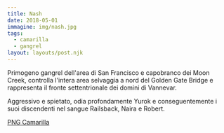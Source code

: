 ```yaml
---
title: Nash
date: 2018-05-01
immagine: img/nash.jpg
tags:
  - camarilla
  - gangrel
layout: layouts/post.njk
---
```


Primogeno gangrel dell'area di San Francisco e capobranco dei Moon Creek, controlla l'intera area selvaggia a nord del Golden Gate Bridge e rappresenta il fronte settentrionale dei domini di Vannevar.

Aggressivo e spietato, odia profondamente Yurok e conseguentemente i suoi discendenti nel sangue Railsback, Naira e Robert.

<a href="http://xabacadabra.com/cursed-legacy/png-camarilla.html" class="button back">PNG Camarilla</a>